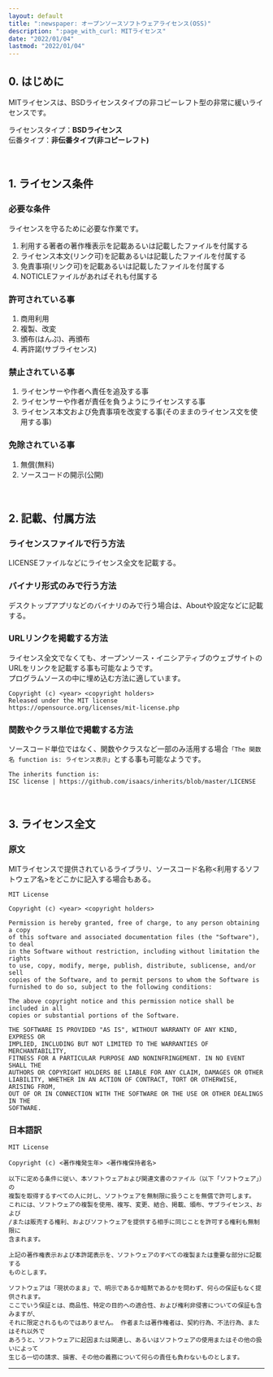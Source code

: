 ```yaml
---
layout: default
title: ":newspaper: オープンソースソフトウェアライセンス(OSS)"
description: ":page_with_curl: MITライセンス"
date: "2022/01/04"
lastmod: "2022/01/04"
---
```


## 0. はじめに
MITライセンスは、BSDライセンスタイプの非コピーレフト型の非常に緩いライセンスです。  

ライセンスタイプ：**BSDライセンス**  
伝番タイプ：**非伝番タイプ(非コピーレフト)**  

<br />

## 1. ライセンス条件  
### 必要な条件  
ライセンスを守るために必要な作業です。  

1. 利用する著者の著作権表示を記載あるいは記載したファイルを付属する  
2. ライセンス本文(リンク可)を記載あるいは記載したファイルを付属する  
3. 免責事項(リンク可)を記載あるいは記載したファイルを付属する  
4. NOTICLEファイルがあればそれも付属する  

### 許可されている事  
1. 商用利用  
2. 複製、改変  
3. 頒布(はんぷ)、再頒布  
4. 再許諾(サブライセンス)  

### 禁止されている事
1. ライセンサーや作者へ責任を追及する事  
2. ライセンサーや作者が責任を負うようにライセンスする事  
3. ライセンス本文および免責事項を改変する事(そのままのライセンス文を使用する事)  

### 免除されている事  
1. 無償(無料)  
2. ソースコードの開示(公開)  

<br />

## 2. 記載、付属方法  
### ライセンスファイルで行う方法  
LICENSEファイルなどにライセンス全文を記載する。  

### バイナリ形式のみで行う方法  
デスクトップアプリなどのバイナリのみで行う場合は、Aboutや設定などに記載する。  

### URLリンクを掲載する方法  
ライセンス全文でなくても、オープンソース・イニシアティブのウェブサイトのURLをリンクを記載する事も可能なようです。  
プログラムソースの中に埋め込む方法に適しています。  

```
Copyright (c) <year> <copyright holders>
Released under the MIT license
https://opensource.org/licenses/mit-license.php
```

### 関数やクラス単位で掲載する方法  
ソースコード単位ではなく、関数やクラスなど一部のみ活用する場合`「The 関数名 function is: ライセンス表示」`とする事も可能なようです。  
```
The inherits function is:
ISC license | https://github.com/isaacs/inherits/blob/master/LICENSE
```

<br />

## 3. ライセンス全文  
### 原文  
MITライセンスで提供されているライブラリ、ソースコード名称<利用するソフトウェア名>をどこかに記入する場合もある。  

```
MIT License

Copyright (c) <year> <copyright holders>

Permission is hereby granted, free of charge, to any person obtaining a copy
of this software and associated documentation files (the "Software"), to deal
in the Software without restriction, including without limitation the rights
to use, copy, modify, merge, publish, distribute, sublicense, and/or sell
copies of the Software, and to permit persons to whom the Software is
furnished to do so, subject to the following conditions:

The above copyright notice and this permission notice shall be included in all
copies or substantial portions of the Software.

THE SOFTWARE IS PROVIDED "AS IS", WITHOUT WARRANTY OF ANY KIND, EXPRESS OR
IMPLIED, INCLUDING BUT NOT LIMITED TO THE WARRANTIES OF MERCHANTABILITY,
FITNESS FOR A PARTICULAR PURPOSE AND NONINFRINGEMENT. IN NO EVENT SHALL THE
AUTHORS OR COPYRIGHT HOLDERS BE LIABLE FOR ANY CLAIM, DAMAGES OR OTHER
LIABILITY, WHETHER IN AN ACTION OF CONTRACT, TORT OR OTHERWISE, ARISING FROM,
OUT OF OR IN CONNECTION WITH THE SOFTWARE OR THE USE OR OTHER DEALINGS IN THE
SOFTWARE.
```

### 日本語訳  
```
MIT License

Copyright (c) <著作権発生年> <著作権保持者名>

以下に定める条件に従い、本ソフトウェアおよび関連文書のファイル（以下「ソフトウェア」）の
複製を取得するすべての人に対し、ソフトウェアを無制限に扱うことを無償で許可します。
これには、ソフトウェアの複製を使用、複写、変更、結合、掲載、頒布、サブライセンス、および
/または販売する権利、およびソフトウェアを提供する相手に同じことを許可する権利も無制限に
含まれます。

上記の著作権表示および本許諾表示を、ソフトウェアのすべての複製または重要な部分に記載する
ものとします。

ソフトウェアは「現状のまま」で、明示であるか暗黙であるかを問わず、何らの保証もなく提供されます。
ここでいう保証とは、商品性、特定の目的への適合性、および権利非侵害についての保証も含みますが、
それに限定されるものではありません。 作者または著作権者は、契約行為、不法行為、またはそれ以外で
あろうと、ソフトウェアに起因または関連し、あるいはソフトウェアの使用またはその他の扱いによって
生じる一切の請求、損害、その他の義務について何らの責任も負わないものとします。
```

***
